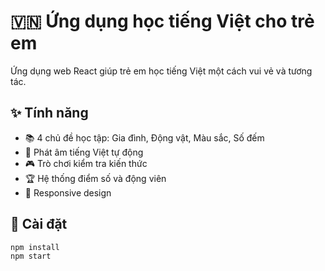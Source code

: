 # 🇻🇳 Ứng dụng học tiếng Việt cho trẻ em

Ứng dụng web React giúp trẻ em học tiếng Việt một cách vui vẻ và tương tác.

## ✨ Tính năng

- 📚 4 chủ đề học tập: Gia đình, Động vật, Màu sắc, Số đếm
- 🎵 Phát âm tiếng Việt tự động
- 🎮 Trò chơi kiểm tra kiến thức
- 🏆 Hệ thống điểm số và động viên
- 📱 Responsive design

## 🚀 Cài đặt

```bash
npm install
npm start